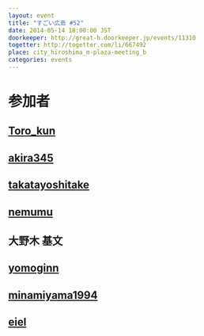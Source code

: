 ```yaml
---
layout: event
title: "すごい広島 #52"
date: 2014-05-14 18:00:00 JST
doorkeeper: http://great-h.doorkeeper.jp/events/11310
togetter: http://togetter.com/li/667492
place: city_hiroshima_m-plaza-meeting_b
categories: events
---
```


# 参加者


## [Toro_kun](https://twitter.com/Toro_kun)


## [akira345](https://github.com/akira345)


## [takatayoshitake](http://twitter.com/takatayoshitake)


## [nemumu](https://github.com/nemumu)


## 大野木 基文


## [yomoginn](https://github.com/yomoginn)


## [minamiyama1994](https://github.com/minamiyama1994)


## [eiel](http://eiel.info/)
